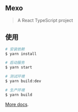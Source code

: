 ## Mexo

> A React TypeScript project

## 使用

```bash
# 安装依赖
$ yarn install

# 启动服务
$ yarn start

# 测试环境
$ yarn build:dev

# 生产环境
$ yarn build
```

[More docs](https://ice.work/docs/guide/about).

